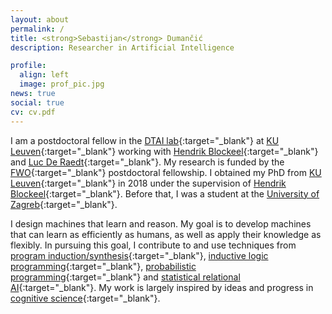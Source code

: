 ```yaml
---
layout: about
permalink: /
title: <strong>Sebastijan</strong> Dumančić
description: Researcher in Artificial Intelligence

profile:
  align: left
  image: prof_pic.jpg
news: true
social: true
cv: cv.pdf
---
```



I am a postdoctoral fellow in the [DTAI lab](http://dtai.cs.kuleuven.be/){:target="\_blank"} at [KU Leuven](http://www.kuleuven.be){:target="\_blank"} working with [Hendrik Blockeel](http://people.cs.kuleuven.be/~hendrik.blockeel/){:target="\_blank"} and [Luc De Raedt](https://wms.cs.kuleuven.be/people/lucderaedt){:target="\_blank"}.
My research is funded by the [FWO](https://www.fwo.be/){:target="\_blank"} postdoctoral fellowship.
I obtained my PhD from [KU Leuven](http://www.kuleuven.be){:target="\_blank"} in 2018 under the supervision of [Hendrik Blockeel](http://people.cs.kuleuven.be/~hendrik.blockeel/){:target="\_blank"}.
Before that, I was a student at the [University of Zagreb](http://www.fer.unizg.hr/){:target="\_blank"}.


I design machines that learn and reason.
My goal is to develop machines that can learn as efficiently as humans, as well as apply their knowledge as flexibly.
In pursuing this goal, I contribute to and use techniques from [program induction/synthesis](https://www.microsoft.com/en-us/research/publication/program-synthesis/){:target="\_blank"}, [inductive logic programming](https://arxiv.org/abs/2008.07912){:target="\_blank"}, [probabilistic programming](https://en.wikipedia.org/wiki/Probabilistic_programming){:target="\_blank"} and [statistical relational AI](https://www.morganclaypool.com/doi/abs/10.2200/S00692ED1V01Y201601AIM032){:target="\_blank"}.
My work is largely inspired by ideas and progress in [cognitive science](https://en.wikipedia.org/wiki/Cognitive_science){:target="\_blank"}.



